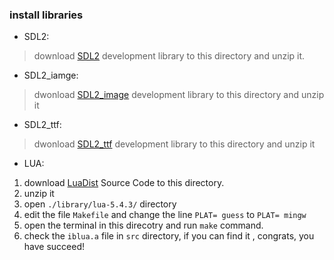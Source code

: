 ### install libraries

* SDL2: 
  
> download [SDL2](http://www.libsdl.org/release/SDL2-devel-2.0.14-mingw.tar.gz) development library to this directory and unzip it.

* SDL2_iamge: 
  
> dwonload [SDL2_image](http://www.libsdl.org/projects/SDL_image/release/SDL2_image-devel-2.0.5-mingw.tar.gz) development library to this directory and unzip it

* SDL2_ttf: 
  
> dwonload [SDL2_ttf](http://www.libsdl.org/projects/SDL_ttf/release/SDL2_ttf-devel-2.0.15-mingw.tar.gz) development library to this directory and unzip it

* LUA: 
  
1. download [LuaDist](http://www.lua.org/ftp/lua-5.4.3.tar.gz) Source Code to this directory.
2. unzip it
3. open `./library/lua-5.4.3/` directory
4. edit the file `Makefile` and change the line `PLAT= guess` to `PLAT= mingw`
5. open the terminal in this direcotry and run `make` command.
6. check the `iblua.a` file in `src` directory, if you can find it , congrats, you have succeed!


